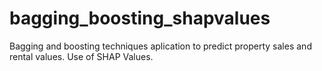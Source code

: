 # bagging_boosting_shapvalues
Bagging and boosting techniques aplication to predict property sales and rental values. Use of SHAP Values.
